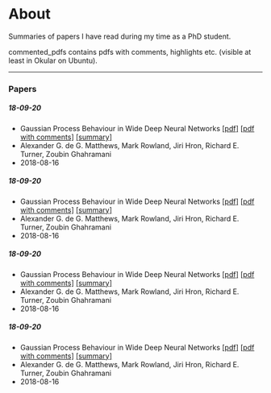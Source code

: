 # About

Summaries of papers I have read during my time as a PhD student.

commented_pdfs contains pdfs with comments, highlights etc. (visible at least in Okular on Ubuntu). 

****
### Papers

##### 18-09-20
- Gaussian Process Behaviour in Wide Deep Neural Networks [[pdf]](https://arxiv.org/abs/1804.11271) [[pdf with comments]](https://github.com/fregu856/papers/blob/master/commented_pdfs/commented_Gaussian%20Process%20Behaviour%20in%20Wide%20Deep%20Neural%20Networks.pdf) [[summary]](https://github.com/fregu856/papers/blob/master/summaries/Gaussian%20Process%20Behaviour%20in%20Wide%20Deep%20Neural%20Networks.md)
- Alexander G. de G. Matthews, Mark Rowland, Jiri Hron, Richard E. Turner, Zoubin Ghahramani
- 2018-08-16

##### 18-09-20
- Gaussian Process Behaviour in Wide Deep Neural Networks [[pdf]](https://arxiv.org/abs/1804.11271) [[pdf with comments]](https://github.com/fregu856/papers/blob/master/commented_pdfs/commented_Gaussian%20Process%20Behaviour%20in%20Wide%20Deep%20Neural%20Networks.pdf) [[summary]](https://github.com/fregu856/papers/blob/master/summaries/Gaussian%20Process%20Behaviour%20in%20Wide%20Deep%20Neural%20Networks.md)
- Alexander G. de G. Matthews, Mark Rowland, Jiri Hron, Richard E. Turner, Zoubin Ghahramani
- 2018-08-16

##### 18-09-20
- Gaussian Process Behaviour in Wide Deep Neural Networks [[pdf]](https://arxiv.org/abs/1804.11271) [[pdf with comments]](https://github.com/fregu856/papers/blob/master/commented_pdfs/commented_Gaussian%20Process%20Behaviour%20in%20Wide%20Deep%20Neural%20Networks.pdf) [[summary]](https://github.com/fregu856/papers/blob/master/summaries/Gaussian%20Process%20Behaviour%20in%20Wide%20Deep%20Neural%20Networks.md)
- Alexander G. de G. Matthews, Mark Rowland, Jiri Hron, Richard E. Turner, Zoubin Ghahramani
- 2018-08-16

##### 18-09-20
- Gaussian Process Behaviour in Wide Deep Neural Networks [[pdf]](https://arxiv.org/abs/1804.11271) [[pdf with comments]](https://github.com/fregu856/papers/blob/master/commented_pdfs/commented_Gaussian%20Process%20Behaviour%20in%20Wide%20Deep%20Neural%20Networks.pdf) [[summary]](https://github.com/fregu856/papers/blob/master/summaries/Gaussian%20Process%20Behaviour%20in%20Wide%20Deep%20Neural%20Networks.md)
- Alexander G. de G. Matthews, Mark Rowland, Jiri Hron, Richard E. Turner, Zoubin Ghahramani
- 2018-08-16
